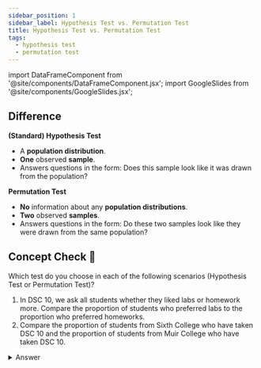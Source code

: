 ```yaml
---
sidebar_position: 1
sidebar_label: Hypothesis Test vs. Permutation Test
title: Hypothesis Test vs. Permutation Test
tags: 
  - hypothesis test
  - permutation test
---
```


import DataFrameComponent from '@site/components/DataFrameComponent.jsx';
import GoogleSlides from '@site/components/GoogleSlides.jsx';

## Difference

**(Standard) Hypothesis Test** 
- A **population distribution**.
- **One** observed **sample**.
- Answers questions in the form: Does this sample look like it was drawn from the population?

**Permutation Test**
- **No** information about any **population distributions**.
- **Two** observed **samples**.
- Answers questions in the form: Do these two samples look like they were drawn from the same population?


## Concept Check 👀
Which test do you choose in each of the following scenarios (Hypothesis Test or Permutation Test)?

1. In DSC 10, we ask all students whether they liked labs or homework more. Compare the proportion of students who preferred labs to the proportion who preferred homeworks.
2. Compare the proportion of students from Sixth College who have taken DSC 10 and the proportion of students from Muir College who have taken DSC 10.

<details>
<summary>Answer</summary>
1. Hypothesis Test.
2. Permutation Test.

:::tip
**Method 1:**
Think about whether you need one column or two columns of data to perform the task.

If you only need one column of data (e.g. Head/Tail), then it is a hypothesis test. If you need two columns (one with labels and one with values), then it is a permutation test.

**Method 2:**
If you can find the proportion of group B by only knowing the proportion of group A, then it is a hypothesis test. For instance, in the first scenario, since we know that DSC 10 students like either labs or homework, we can calculate the proportion of students who preferred labs by subtracting the proportion of students who preferred homework from the whole proportion (100%).

However, for the second scenario, we cannot infer one proportion from another. Thus, it is a permutation test.
:::
</details>










